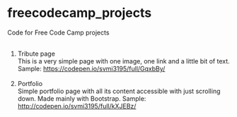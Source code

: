 # freecodecamp_projects
Code for Free Code Camp projects
<br><br>
1. Tribute page<br>
This is a very simple page with one image, one link and a little bit of text. Sample: https://codepen.io/svmi3195/full/GqxbBy/<br><br>
2. Portfolio<br>
Simple portfolio page with all its content accessible with just scrolling down. Made mainly with Bootstrap. Sample: http://codepen.io/svmi3195/full/kXJEBz/ <br><br>
